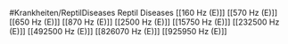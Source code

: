 #Krankheiten/ReptilDiseases
Reptil Diseases
[[160 Hz (E)]]
[[570 Hz (E)]]
[[650 Hz (E)]]
[[870 Hz (E)]]
[[2500 Hz (E)]]
[[15750 Hz (E)]]
[[232500 Hz (E)]]
[[492500 Hz (E)]]
[[826070 Hz (E)]]
[[925950 Hz (E)]]